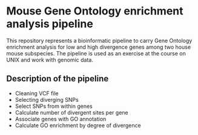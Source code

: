 # Mouse Gene Ontology enrichment analysis pipeline
This repository represents a bioinformatic pipeline to carry Gene Ontology enrichment analysis for low and high divergence genes among two house mouse subspecies. The pipeline is used as an exercise at the course on UNIX and work with genomic data.

## Description of the pipeline

* Cleaning VCF file
* Selecting diverging SNPs
* Select SNPs from within genes
* Calculate number of divergent sites per gene
* Associate genes with GO annotation
* Calculate GO enrichment by degree of divergence
